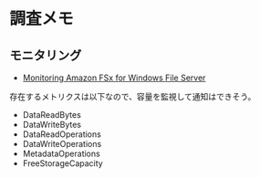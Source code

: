 # 調査メモ

## モニタリング

- [Monitoring Amazon FSx for Windows File Server](https://docs.aws.amazon.com/fsx/latest/WindowsGuide/monitoring_overview.html)

存在するメトリクスは以下なので、容量を監視して通知はできそう。

- DataReadBytes	
- DataWriteBytes
- DataReadOperations
- DataWriteOperations
- MetadataOperations
- FreeStorageCapacity